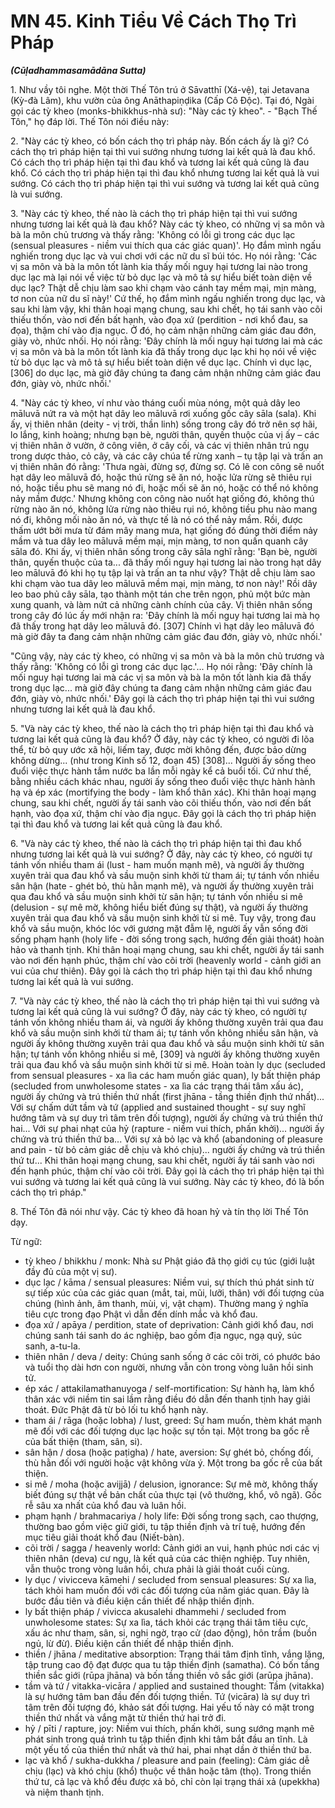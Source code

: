 # MN 45. Kinh Tiểu Về Cách Thọ Trì Pháp
***(Cūḷadhammasamādāna Sutta)***

1\.  Như vầy tôi nghe. Một thời Thế Tôn trú ở Sāvatthī (Xá-vệ), tại Jetavana (Kỳ-đà Lâm), khu vườn của ông Anāthapiṇḍika (Cấp Cô Độc). Tại đó, Ngài gọi các tỳ kheo (monks-bhikkhus-nhà sư): "Này các tỳ kheo". - "Bạch Thế Tôn," họ đáp lời. Thế Tôn nói điều này:

2\.  "Này các tỳ kheo, có bốn cách thọ trì pháp này. Bốn cách ấy là gì? Có cách thọ trì pháp hiện tại thì vui sướng nhưng tương lai kết quả là đau khổ. Có cách thọ trì pháp hiện tại thì đau khổ và tương lai kết quả cũng là đau khổ. Có cách thọ trì pháp hiện tại thì đau khổ nhưng tương lai kết quả là vui sướng. Có cách thọ trì pháp hiện tại thì vui sướng và tương lai kết quả cũng là vui sướng.

3\.  "Này các tỳ kheo, thế nào là cách thọ trì pháp hiện tại thì vui sướng nhưng tương lai kết quả là đau khổ? Này các tỳ kheo, có những vị sa môn và bà la môn chủ trương và thấy rằng: 'Không có lỗi gì trong các dục lạc (sensual pleasures - niềm vui thích qua các giác quan)'. Họ đắm mình ngấu nghiến trong dục lạc và vui chơi với các nữ du sĩ búi tóc. Họ nói rằng: 'Các vị sa môn và bà la môn tốt lành kia thấy mối nguy hại tương lai nào trong dục lạc mà lại nói về việc từ bỏ dục lạc và mô tả sự hiểu biết toàn diện về dục lạc? Thật dễ chịu làm sao khi chạm vào cánh tay mềm mại, mịn màng, tơ non của nữ du sĩ này!' Cứ thế, họ đắm mình ngấu nghiến trong dục lạc, và sau khi làm vậy, khi thân hoại mạng chung, sau khi chết, họ tái sanh vào cõi thiếu thốn, vào nơi đến bất hạnh, vào đọa xứ (perdition - nơi khổ đau, sa đọa), thậm chí vào địa ngục. Ở đó, họ cảm nhận những cảm giác đau đớn, giày vò, nhức nhối. Họ nói rằng: 'Đây chính là mối nguy hại tương lai mà các vị sa môn và bà la môn tốt lành kia đã thấy trong dục lạc khi họ nói về việc từ bỏ dục lạc và mô tả sự hiểu biết toàn diện về dục lạc. Chính vì dục lạc, [306] do dục lạc, mà giờ đây chúng ta đang cảm nhận những cảm giác đau đớn, giày vò, nhức nhối.'

4\.  "Này các tỳ kheo, ví như vào tháng cuối mùa nóng, một quả dây leo māluvā nứt ra và một hạt dây leo māluvā rơi xuống gốc cây sāla (sala). Khi ấy, vị thiên nhân (deity - vị trời, thần linh) sống trong cây đó trở nên sợ hãi, lo lắng, kinh hoàng; nhưng bạn bè, người thân, quyến thuộc của vị ấy – các vị thiên nhân ở vườn, ở công viên, ở cây cối, và các vị thiên nhân trú ngụ trong dược thảo, cỏ cây, và các cây chúa tể rừng xanh – tụ tập lại và trấn an vị thiên nhân đó rằng: 'Thưa ngài, đừng sợ, đừng sợ. Có lẽ con công sẽ nuốt hạt dây leo māluvā đó, hoặc thú rừng sẽ ăn nó, hoặc lửa rừng sẽ thiêu rụi nó, hoặc tiều phu sẽ mang nó đi, hoặc mối sẽ ăn nó, hoặc có thể nó không nảy mầm được.' Nhưng không con công nào nuốt hạt giống đó, không thú rừng nào ăn nó, không lửa rừng nào thiêu rụi nó, không tiều phu nào mang nó đi, không mối nào ăn nó, và thực tế là nó có thể nảy mầm. Rồi, được thấm ướt bởi mưa từ đám mây mang mưa, hạt giống đó đúng thời điểm nảy mầm và tua dây leo māluvā mềm mại, mịn màng, tơ non quấn quanh cây sāla đó. Khi ấy, vị thiên nhân sống trong cây sāla nghĩ rằng: 'Bạn bè, người thân, quyến thuộc của ta... đã thấy mối nguy hại tương lai nào trong hạt dây leo māluvā đó khi họ tụ tập lại và trấn an ta như vậy? Thật dễ chịu làm sao khi chạm vào tua dây leo māluvā mềm mại, mịn màng, tơ non này!' Rồi dây leo bao phủ cây sāla, tạo thành một tán che trên ngọn, phủ một bức màn xung quanh, và làm nứt cả những cành chính của cây. Vị thiên nhân sống trong cây đó lúc ấy mới nhận ra: 'Đây chính là mối nguy hại tương lai mà họ đã thấy trong hạt dây leo māluvā đó. [307] Chính vì hạt dây leo māluvā đó mà giờ đây ta đang cảm nhận những cảm giác đau đớn, giày vò, nhức nhối.'

"Cũng vậy, này các tỳ kheo, có những vị sa môn và bà la môn chủ trương và thấy rằng: 'Không có lỗi gì trong các dục lạc.'... Họ nói rằng: 'Đây chính là mối nguy hại tương lai mà các vị sa môn và bà la môn tốt lành kia đã thấy trong dục lạc... mà giờ đây chúng ta đang cảm nhận những cảm giác đau đớn, giày vò, nhức nhối.' Đây gọi là cách thọ trì pháp hiện tại thì vui sướng nhưng tương lai kết quả là đau khổ.

5\.  "Và này các tỳ kheo, thế nào là cách thọ trì pháp hiện tại thì đau khổ và tương lai kết quả cũng là đau khổ? Ở đây, này các tỳ kheo, có người đi lõa thể, từ bỏ quy ước xã hội, liếm tay, được mời không đến, được bảo dừng không dừng... (như trong Kinh số 12, đoạn 45) [308]... Người ấy sống theo đuổi việc thực hành tắm nước ba lần mỗi ngày kể cả buổi tối. Cứ như thế, bằng nhiều cách khác nhau, người ấy sống theo đuổi việc thực hành hành hạ và ép xác (mortifying the body - làm khổ thân xác). Khi thân hoại mạng chung, sau khi chết, người ấy tái sanh vào cõi thiếu thốn, vào nơi đến bất hạnh, vào đọa xứ, thậm chí vào địa ngục. Đây gọi là cách thọ trì pháp hiện tại thì đau khổ và tương lai kết quả cũng là đau khổ.

6\.  "Và này các tỳ kheo, thế nào là cách thọ trì pháp hiện tại thì đau khổ nhưng tương lai kết quả là vui sướng? Ở đây, này các tỳ kheo, có người tự tánh vốn nhiều tham ái (lust - ham muốn mạnh mẽ), và người ấy thường xuyên trải qua đau khổ và sầu muộn sinh khởi từ tham ái; tự tánh vốn nhiều sân hận (hate - ghét bỏ, thù hằn mạnh mẽ), và người ấy thường xuyên trải qua đau khổ và sầu muộn sinh khởi từ sân hận; tự tánh vốn nhiều si mê (delusion - sự mê mờ, không hiểu biết đúng sự thật), và người ấy thường xuyên trải qua đau khổ và sầu muộn sinh khởi từ si mê. Tuy vậy, trong đau khổ và sầu muộn, khóc lóc với gương mặt đẫm lệ, người ấy vẫn sống đời sống phạm hạnh (holy life - đời sống trong sạch, hướng đến giải thoát) hoàn hảo và thanh tịnh. Khi thân hoại mạng chung, sau khi chết, người ấy tái sanh vào nơi đến hạnh phúc, thậm chí vào cõi trời (heavenly world - cảnh giới an vui của chư thiên). Đây gọi là cách thọ trì pháp hiện tại thì đau khổ nhưng tương lai kết quả là vui sướng.

7\.  "Và này các tỳ kheo, thế nào là cách thọ trì pháp hiện tại thì vui sướng và tương lai kết quả cũng là vui sướng? Ở đây, này các tỳ kheo, có người tự tánh vốn không nhiều tham ái, và người ấy không thường xuyên trải qua đau khổ và sầu muộn sinh khởi từ tham ái; tự tánh vốn không nhiều sân hận, và người ấy không thường xuyên trải qua đau khổ và sầu muộn sinh khởi từ sân hận; tự tánh vốn không nhiều si mê, [309] và người ấy không thường xuyên trải qua đau khổ và sầu muộn sinh khởi từ si mê. Hoàn toàn ly dục (secluded from sensual pleasures - xa lìa các ham muốn giác quan), ly bất thiện pháp (secluded from unwholesome states - xa lìa các trạng thái tâm xấu ác), người ấy chứng và trú thiền thứ nhất (first jhāna - tầng thiền định thứ nhất)... Với sự chấm dứt tầm và tứ (applied and sustained thought - sự suy nghĩ hướng tâm và sự duy trì tâm trên đối tượng), người ấy chứng và trú thiền thứ hai... Với sự phai nhạt của hỷ (rapture - niềm vui thích, phấn khởi)... người ấy chứng và trú thiền thứ ba... Với sự xả bỏ lạc và khổ (abandoning of pleasure and pain - từ bỏ cảm giác dễ chịu và khó chịu)... người ấy chứng và trú thiền thứ tư... Khi thân hoại mạng chung, sau khi chết, người ấy tái sanh vào nơi đến hạnh phúc, thậm chí vào cõi trời. Đây gọi là cách thọ trì pháp hiện tại thì vui sướng và tương lai kết quả cũng là vui sướng. Này các tỳ kheo, đó là bốn cách thọ trì pháp."

8\.  Thế Tôn đã nói như vậy. Các tỳ kheo đã hoan hỷ và tín thọ lời Thế Tôn dạy.

<!--pg-->
Từ ngữ:
- tỳ kheo / bhikkhu / monk: Nhà sư Phật giáo đã thọ giới cụ túc (giới luật đầy đủ của một vị sư).
- dục lạc / kāma / sensual pleasures: Niềm vui, sự thích thú phát sinh từ sự tiếp xúc của các giác quan (mắt, tai, mũi, lưỡi, thân) với đối tượng của chúng (hình ảnh, âm thanh, mùi, vị, vật chạm). Thường mang ý nghĩa tiêu cực trong đạo Phật vì dẫn đến dính mắc và khổ đau.
- đọa xứ / apāya / perdition, state of deprivation: Cảnh giới khổ đau, nơi chúng sanh tái sanh do ác nghiệp, bao gồm địa ngục, ngạ quỷ, súc sanh, a-tu-la.
- thiên nhân / deva / deity: Chúng sanh sống ở các cõi trời, có phước báo và tuổi thọ dài hơn con người, nhưng vẫn còn trong vòng luân hồi sinh tử.
- ép xác / attakilamathanuyoga / self-mortification: Sự hành hạ, làm khổ thân xác với niềm tin sai lầm rằng điều đó dẫn đến thanh tịnh hay giải thoát. Đức Phật đã từ bỏ lối tu khổ hạnh này.
- tham ái / rāga (hoặc lobha) / lust, greed: Sự ham muốn, thèm khát mạnh mẽ đối với các đối tượng dục lạc hoặc sự tồn tại. Một trong ba gốc rễ của bất thiện (tham, sân, si).
- sân hận / dosa (hoặc paṭigha) / hate, aversion: Sự ghét bỏ, chống đối, thù hằn đối với người hoặc vật không vừa ý. Một trong ba gốc rễ của bất thiện.
- si mê / moha (hoặc avijjā) / delusion, ignorance: Sự mê mờ, không thấy biết đúng sự thật về bản chất của thực tại (vô thường, khổ, vô ngã). Gốc rễ sâu xa nhất của khổ đau và luân hồi.
- phạm hạnh / brahmacariya / holy life: Đời sống trong sạch, cao thượng, thường bao gồm việc giữ giới, tu tập thiền định và trí tuệ, hướng đến mục tiêu giải thoát khổ đau (Niết-bàn).
- cõi trời / sagga / heavenly world: Cảnh giới an vui, hạnh phúc nơi các vị thiên nhân (deva) cư ngụ, là kết quả của các thiện nghiệp. Tuy nhiên, vẫn thuộc trong vòng luân hồi, chưa phải là giải thoát cuối cùng.
- ly dục / vivicceva kāmehi / secluded from sensual pleasures: Sự xa lìa, tách khỏi ham muốn đối với các đối tượng của năm giác quan. Đây là bước đầu tiên và điều kiện cần thiết để nhập thiền định.
- ly bất thiện pháp / vivicca akusalehi dhammehi / secluded from unwholesome states: Sự xa lìa, tách khỏi các trạng thái tâm tiêu cực, xấu ác như tham, sân, si, nghi ngờ, trạo cử (dao động), hôn trầm (buồn ngủ, lừ đừ). Điều kiện cần thiết để nhập thiền định.
- thiền / jhāna / meditative absorption: Trạng thái tâm định tĩnh, vắng lặng, tập trung cao độ đạt được qua tu tập thiền định (samatha). Có bốn tầng thiền sắc giới (rūpa jhāna) và bốn tầng thiền vô sắc giới (arūpa jhāna).
- tầm và tứ / vitakka-vicāra / applied and sustained thought: Tầm (vitakka) là sự hướng tâm ban đầu đến đối tượng thiền. Tứ (vicāra) là sự duy trì tâm trên đối tượng đó, khảo sát đối tượng. Hai yếu tố này có mặt trong thiền thứ nhất và vắng mặt từ thiền thứ hai trở đi.
- hỷ / pīti / rapture, joy: Niềm vui thích, phấn khởi, sung sướng mạnh mẽ phát sinh trong quá trình tu tập thiền định khi tâm bắt đầu an tĩnh. Là một yếu tố của thiền thứ nhất và thứ hai, phai nhạt dần ở thiền thứ ba.
- lạc và khổ / sukha-dukkha / pleasure and pain (feeling): Cảm giác dễ chịu (lạc) và khó chịu (khổ) thuộc về thân hoặc tâm (thọ). Trong thiền thứ tư, cả lạc và khổ đều được xả bỏ, chỉ còn lại trạng thái xả (upekkha) và niệm thanh tịnh.